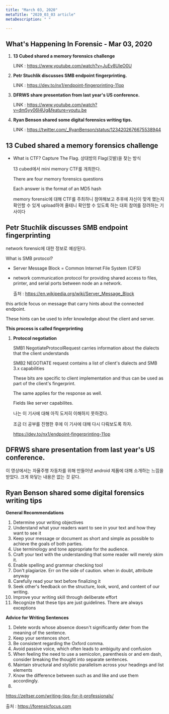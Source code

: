 ```yaml
---
title: "March 03, 2020"
metaTitle: "2020_03_03 article"
metaDescription: " "

---
```


## What's Happening In Forensic - Mar 03, 2020

1. **13 Cubed shared a memory forensics challenge**
   
   LINK : https://www.youtube.com/watch?v=JuEv8UleO0U
   
2. **Petr Stuchlik discusses SMB endpoint fingerprinting.**

   LINK : https://dev.to/nx1/endpoint-fingerprinting-11op

3. **DFRWS share presentation from last year's US conference.**

   LINK : https://www.youtube.com/watch?v=dm5yy06I4Ug&feature=youtu.be

4. **Ryan Benson shared some digital forensics writing tips.**

   LINK : https://twitter.com/_RyanBenson/status/1234202676675538944



## 13 Cubed shared a memory forensics challenge

- What is CTF? Capture The Flag. 상대방의 Flag(깃발)을 찾는 방식 

  13 cubed에서 mini memory CTF를 개최한다.

  There are four memory forensics questions

  Each answer is the format of an MD5 hash

  memory forensic에 대해 CTF를 주최하니 참여해보고 추후에 자신이 맞게 했는지 확인할 수 있게 upload하여 줄테니 확인할 수 있도록 하는 대회 참여를 장려하는 기사이다 

## Petr Stuchlik discusses SMB endpoint fingerprinting

network forensic에 대한 정보로 예상된다. 

What is SMB protocol?

- Server Message Block  = Common Internet File System (CIFS)

- network communication protocol for providing shared access to files, printer, and serial ports between node an a network. 

  출처 : https://en.wikipedia.org/wiki/Server_Message_Block

this article focus on message that carry hints about the connected endpoint.

These hints can be used to infer knowledge about the client and server. 

**This process is called fingerprinting**

1. **Protocol negotiation**

   SMB1 NegotiateProtocolRequest carries information about the dialects that the client understands

   SMB2 NEGOTIATE request contains a list of client's dialects and SMB 3.x capabilities

   These bits are specific to client implementation and thus can be used as part of the client's fingerprint. 

   The same applies for the response as well. 

   Fields like server capabilites.

   나는 이 기사에 대해 아직 도저히 이해하지 못하겠다. 

   조금 더 공부를 진행한 후에 이 기사에 대해 다시 다뤄보도록 하자. 

   https://dev.to/nx1/endpoint-fingerprinting-11op

## DFRWS share presentation from last year's US conference.

이 영상에서는 자율주행 자동차를 위해 만들어낸 android 제품에 대해 소개하는 느낌을 받았다. 크게 와닿는 내용은 없는 것 같다. 

## Ryan Benson shared some digital forensics writing tips

**General Recommendations** 

1. Determine your writing objectives
2. Understand what your readers want to see in your text and how they want to see it
3. Keep your message or document as short and simple as possible to achieve the goals of both parties.
4. Use terminology and tone appropriate for the audience.
5. Craft your text with the understanding that some reader will merely skim it.
6. Enable spelling and grammar checking tool
7. Don't plagiarize. Err on the side of caution. when in doubt, attribute anyway
8. Carefully read your text before finalizing it
9. Seek other's feedback on the structure, look, word, and content of our writing.
10. Improve your writing skill through deliberate effort
11. Recognize that these tips are just guidelines. There are always exceptions

**Advice for Writing Sentences**

1. Delete words whose absence doesn't significantly deter from the meaning of the sentence.
2. Keep your sentences short.
3. Be consistent regarding the Oxford comma.
4. Avoid passive voice, which often leads to ambiguity and confusion
5. When feeling the need to use a semicolon, parenthesis or and em dash, consider breaking the thought into separate sentences.
6. Maintain structural and stylistic parallelism across your headings and list elements
7. Know the difference between such as and like and use them accordingly.
8. 

https://zeltser.com/writing-tips-for-it-professionals/

출처 : https://forensicfocus.com



